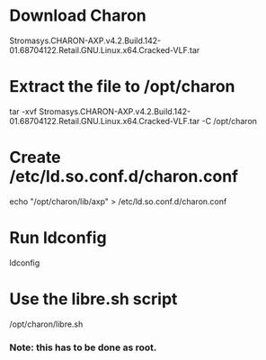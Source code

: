 # Download Charon
Stromasys.CHARON-AXP.v4.2.Build.142-01.68704122.Retail.GNU.Linux.x64.Cracked-VLF.tar

# Extract the file to /opt/charon
tar -xvf Stromasys.CHARON-AXP.v4.2.Build.142-01.68704122.Retail.GNU.Linux.x64.Cracked-VLF.tar -C /opt/charon

# Create /etc/ld.so.conf.d/charon.conf
echo "/opt/charon/lib/axp" > /etc/ld.so.conf.d/charon.conf

# Run ldconfig
ldconfig

# Use the libre.sh script
/opt/charon/libre.sh

### Note: this has to be done as root.
